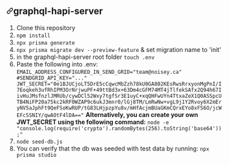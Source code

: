 
      
  <div id="readme" class="Box-body readme blob js-code-block-container p-5 p-xl-6 gist-border-0">
    <article class="markdown-body entry-content container-lg" itemprop="text"><h1><a id="user-content-graphql-hapi-server" class="anchor" aria-hidden="true" href="#graphql-hapi-server"><svg class="octicon octicon-link" viewBox="0 0 16 16" version="1.1" width="16" height="16" aria-hidden="true"><path fill-rule="evenodd" d="M7.775 3.275a.75.75 0 001.06 1.06l1.25-1.25a2 2 0 112.83 2.83l-2.5 2.5a2 2 0 01-2.83 0 .75.75 0 00-1.06 1.06 3.5 3.5 0 004.95 0l2.5-2.5a3.5 3.5 0 00-4.95-4.95l-1.25 1.25zm-4.69 9.64a2 2 0 010-2.83l2.5-2.5a2 2 0 012.83 0 .75.75 0 001.06-1.06 3.5 3.5 0 00-4.95 0l-2.5 2.5a3.5 3.5 0 004.95 4.95l1.25-1.25a.75.75 0 00-1.06-1.06l-1.25 1.25a2 2 0 01-2.83 0z"></path></svg></a>graphql-hapi-server</h1>
<ol>
<li>Clone this repository</li>
<li><code>npm install</code></li>
<li><code>npx prisma generate</code></li>
<li><code>npx prisma migrate dev --preview-feature</code> &amp; set migration name to 'init'</li>
<li>in the graphql-hapi-server root folder <code>touch .env</code></li>
<li>Paste the following into .env:
<code>EMAIL_ADDRESS_CONFIGURED_IN_SEND_GRID="team@noisey.ca" #SENDGRID_API_KEY="..."       JWT_SECRET="0e1BJUCjoLT5DrE5cCqwcMbZzh78kU0GA802KEsRwsRrxyonMgPnI/I7Eoqkeh3ufRhIPM3OrNrjwuPF+49ttBd3x+63Dm4cGFM74MT4jTlfekSAfx2Q94h67IivHuJMsfnzlJMRUb/cywDCl52Wxy7tgfSr3E1uyC+xqQHFwUYn4TtxaZeX1Q0ASSpcUTB4NiFP20a75kc2kRF0WZAP9c6ukJ3mnr0/lGj8TM/LmRwNw+vgL9j1Y2Rvoy6X2mEryNV5aJphFt9QeFSoKwRUP/tG83LHjpzpYu8v/mHfAcjmBUaGKmCQrxEYo8xFS6O/jcWEFcSSNIY/qwAOtF4lDA=="</code>
<strong>Alternatively, you can create your own JWT_SECRET using the following command:</strong> <code>node -e "console.log(require('crypto').randomBytes(256).toString('base64'));"</code></li>
<li><code>node seed-db.js</code></li>
<li>You can verify that the db was seeded with test data by running: <code>npx prisma studio</code></li>
</ol>
</article>
  </div>
